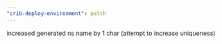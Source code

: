 ```yaml
---
"crib-deploy-environment": patch
---
```


increased generated ns name by 1 char (attempt to increase uniqueness)
